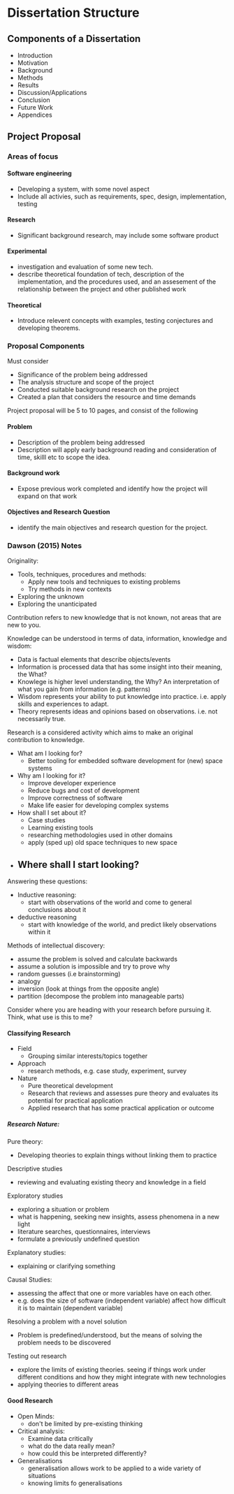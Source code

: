 # Dissertation Structure

## Components of a Dissertation
- Introduction
- Motivation
- Background
- Methods
- Results
- Discussion/Applications
- Conclusion
- Future Work
- Appendices

## Project Proposal
### Areas of focus
#### Software engineering
- Developing a system, with some novel aspect
- Include all activies, such as requirements, spec, design, implementation, testing
#### Research
- Significant background research, may include some software product
#### Experimental
- investigation and evaluation of some new tech.
- describe theoretical foundation of tech, description of the implementation, and the procedures used, and an assesement of the relationship between the project and other published work
#### Theoretical
- Introduce relevent concepts with examples, testing conjectures and developing theorems.

### Proposal Components
Must consider
- Significance of the problem being addressed
- The analysis structure and scope of the project
- Conducted suitable background research on the project
- Created a plan that considers the resource and time demands

Project proposal will be 5 to 10 pages, and consist of the following
#### Problem
- Description of the problem being addressed
- Description will apply early background reading and consideration of time, skilll etc to scope the idea.
#### Background work
- Expose previous work completed and identify how the project will expand on that work
#### Objectives and Research Question
- identify the main objectives and research question for the project.

### Dawson (2015) Notes
Originality:
- Tools, techniques, procedures and methods:
    - Apply new tools and techniques to existing problems
    - Try methods in new contexts
- Exploring the unknown
- Exploring the unanticipated

Contribution refers to new knowledge that is not known, not areas that are new to you.

Knowledge can be understood in terms of data, information, knowledge and wisdom:
- Data is factual elements that describe objects/events
- Information is processed data that has some insight into their meaning, the What?
- Knowlege is higher level understanding, the Why? An interpretation of what you gain from information (e.g. patterns)
- Wisdom represents your ability to put knowledge into practice. i.e. apply skills and experiences to adapt.
- Theory represents ideas and opinions based on observations. i.e. not necessarily true.

Research is a considered activity which aims to make an original contribution to knowledge.

- What am I looking for?
    - Better tooling for embedded software development for (new) space systems
- Why am I looking for it?
    - Improve developer experience
    - Reduce bugs and cost of development
    - Improve correctness of software
    - Make life easier for developing complex systems
- How shall I set about it?
    - Case studies
    - Learning existing tools
    - researching methodologies used in other domains
    - apply (sped up) old space techniques to new space
- Where shall I start looking?
    -

Answering these questions:
- Inductive reasoning:
    - start with observations of the world and come to general conclusions about
      it
- deductive reasoning
    - start with knowledge of the world, and predict likely observations within it

Methods of intellectual discovery:
- assume the problem is solved and calculate backwards
- assume a solution is impossible and try to prove why
- random guesses (i.e brainstorming)
- analogy
- inversion (look at things from the opposite angle)
- partition (decompose the problem into manageable parts)

Consider where you are heading with your research before pursuing it.
Think, what use is this to me?

#### Classifying Research
- Field
    - Grouping similar interests/topics together
- Approach
    - research methods, e.g. case study, experiment, survey
- Nature
    - Pure theoretical development
    - Research that reviews and assesses pure theory and evaluates its potential for practical application
    - Applied research that has some practical application or outcome

##### Research Nature:
Pure theory:
- Developing theories to explain things without linking them to practice

Descriptive studies
- reviewing and evaluating existing theory and knowledge in a field

Exploratory studies
- exploring a situation or problem
- what is happening, seeking new insights, assess phenomena in a new light
- literature searches, questionnaires, interviews
- formulate a previously undefined question

Explanatory studies:
- explaining or clarifying something

Causal Studies:
- assessing the affect that one or more variables have on each other.
- e.g. does the size of software (independent variable) affect how difficult it
  is to maintain (dependent variable)

Resolving a problem with a novel solution
- Problem is predefined/understood, but the means of solving the problem needs to be discovered

Testing out research
- explore the limits of existing theories. seeing if things work under
  different conditions and how they might integrate with new technologies
- applying theories to different areas

#### Good Research
- Open Minds:
    - don't be limited by pre-existing thinking
- Critical analysis:
    - Examine data critically
    - what do the data really mean?
    - how could this be interpreted differently?
- Generalisations
    - generalisation allows work to be applied to a wide variety of situations
    - knowing limits fo generalisations



